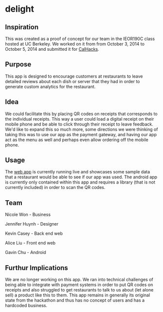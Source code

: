 delight
=======

## Inspiration
This was created as a proof of concept for our team in the IEOR190C class hosted at UC Berkeley. We worked on it from from October 3, 2014 to October 5, 2014 and submitted it for
[CalHacks](http://calhacks.io/).

## Purpose
This app is designed to encourage customers at restaurants to leave detailed reviews about each dish or server that they had
in order to generate custom analytics for the restaurant. 

## Idea
We could facilitate this by placing QR codes on receipts that corresponds to the individual receipts. This way a user could load
a digital receipt on their mobile phone and be able to click through their receipt to leave feedback. We'd like to expand this so much more,
some directions we were thinking of taking this was to use our app as the payment gateway, and having our app act as the menu as well
and perhaps even allow ordering off the mobile phone.

## Usage
The [web app](http://delight-food.appspot.com) is currently running live and showcases some sample data that a restaurant
would be able to see if our app was used. The android app is currently only contained within this app and requires a library
(that is not currently included) in order to scan the QR codes.

## Team
Nicole Won - Business

Jennifer Huynh - Designer

Kevin Casey - Back end web

Alice Liu - Front end web

Gavin Chu - Android

## Furthur Implications
We are no longer working on this app. We ran into technical challenges of being able to integrate with payment systems
in order to put QR codes on receipts and also struggled to get restaurants to talk to us about (let alone sell) a product
like this to them. This app remains in generally its original state from the hackathon and thus has no concept of users
and has a hardcoded business.
